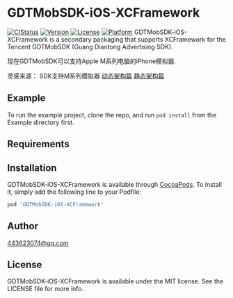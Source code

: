# GDTMobSDK-iOS-XCFramework
[![CIStatus](https://img.shields.io/travis/443623074@qq.com/GDTMobSDK-iOS-XCFramework.svg?style=flat)](https://travis-ci.org/443623074@qq.com/GDTMobSDK-iOS-XCFramework)
[![Version](https://img.shields.io/cocoapods/v/GDTMobSDK-iOS-XCFramework.svg?style=flat)](https://cocoapods.org/pods/GDTMobSDK-iOS-XCFramework)
[![License](https://img.shields.io/cocoapods/l/GDTMobSDK-iOS-XCFramework.svg?style=flat)](https://cocoapods.org/pods/GDTMobSDK-iOS-XCFramework)
[![Platform](https://img.shields.io/cocoapods/p/GDTMobSDK-iOS-XCFramework.svg?style=flat)](https://cocoapods.org/pods/GDTMobSDK-iOS-XCFramework)
GDTMobSDK-iOS-XCFramework is a secondary packaging that supports XCFramework for the Tencent GDTMobSDK (Guang Diantong Advertising SDK).

现在GDTMobSDK可以支持Apple M系列电脑的iPhone模拟器.

灵感来源：
SDK支持M系列模拟器
[动态架构篇](https://bogo.wtf/arm64-to-sim-dylibs.html])
[静态架构篇](https://bogo.wtf/arm64-to-sim.html)




## Example

To run the example project, clone the repo, and run `pod install` from the Example directory first.

## Requirements

## Installation

GDTMobSDK-iOS-XCFramework is available through [CocoaPods](https://cocoapods.org). To install
it, simply add the following line to your Podfile:

```ruby
pod 'GDTMobSDK-iOS-XCFramework'
```

## Author

443623074@qq.com

## License

GDTMobSDK-iOS-XCFramework is available under the MIT license. See the LICENSE file for more info.
